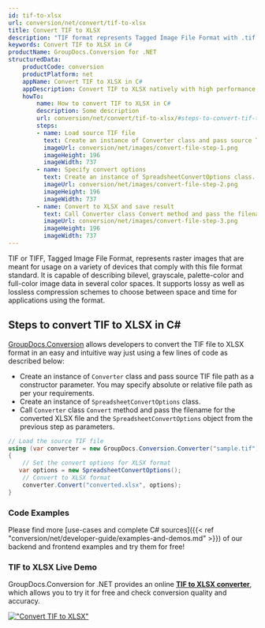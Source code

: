 ```yaml
---
id: tif-to-xlsx
url: conversion/net/convert/tif-to-xlsx
title: Convert TIF to XLSX
description: "TIF format represents Tagged Image File Format with .tif extension. Learn how to convert TIF to XLSX file programmatically in C# language using GroupDocs.Conversion for .NET library."
keywords: Convert TIF to XLSX in C#
productName: GroupDocs.Conversion for .NET
structuredData:
    productCode: conversion
    productPlatform: net
    appName: Convert TIF to XLSX in C#
    appDescription: Convert TIF to XLSX natively with high performance using C# language and server side GroupDocs.Conversion for .NET APIs, without the use of any software like Microsoft or Open Office.
    howTo:
        name: How to convert TIF to XLSX in C# 
        description: Some description
        url: conversion/net/convert/tif-to-xlsx/#steps-to-convert-tif-to-xlsx-in-c
        steps:
        - name: Load source TIF file 
          text: Create an instance of Converter class and pass source TIF file path as a constructor parameter. You may specify absolute or relative file path as per your requirements. 
          imageUrl: conversion/net/images/convert-file-step-1.png
          imageHeight: 196
          imageWidth: 737
        - name: Specify convert options 
          text: Create an instance of SpreadsheetConvertOptions class.
          imageUrl: conversion/net/images/convert-file-step-2.png
          imageHeight: 196
          imageWidth: 737
        - name: Convert to XLSX and save result 
          text: Call Converter class Convert method and pass the filename for the converted HTML file and the SpreadsheetConvertOptions object from the previous step as parameters.
          imageUrl: conversion/net/images/convert-file-step-3.png
          imageHeight: 196
          imageWidth: 737
---
```


TIF or TIFF, Tagged Image File Format, represents raster images that are meant for usage on a variety of devices that comply with this file format standard. It is capable of describing bilevel, grayscale, palette-color and full-color image data in several color spaces. It supports lossy as well as lossless compression schemes to choose between space and time for applications using the format.

## Steps to convert TIF to XLSX in C#

[GroupDocs.Conversion](https://products.groupdocs.com/conversion/net) allows developers to convert the TIF file to XLSX format in an easy and intuitive way just using a few lines of code as described below:

* Create an instance of `Converter` class and pass source TIF file path as a constructor parameter. You may specify absolute or relative file path as per your requirements. 
* Create an instance of `SpreadsheetConvertOptions` class.
* Call `Converter` class `Convert` method and pass the filename for the converted XLSX file and the `SpreadsheetConvertOptions` object from the previous step as parameters.

```csharp
// Load the source TIF file
using (var converter = new GroupDocs.Conversion.Converter("sample.tif"))
{
    // Set the convert options for XLSX format
   var options = new SpreadsheetConvertOptions();
    // Convert to XLSX format
    converter.Convert("converted.xlsx", options);
}
```

### Code Examples

Please find more [use-cases and complete C# sources]({{< ref "conversion/net/developer-guide/examples-and-demos.md" >}}) of our backend and frontend examples and try them for free!

### TIF to XLSX Live Demo

GroupDocs.Conversion for .NET provides an online [**TIF to XLSX converter**](https://products.groupdocs.app/conversion/tif-to-xlsx), which allows you to try it for free and check conversion quality and accuracy.

[!["Convert TIF to XLSX"](conversion/net/images/convert-to-xlsx/convert-tif-to-xlsx.png)](https://products.groupdocs.app/conversion/tif-to-xlsx)